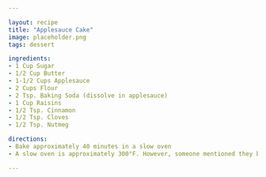 ```yaml
---

layout: recipe
title: "Applesauce Cake"
image: placeholder.png
tags: dessert

ingredients:
- 1 Cup Sugar
- 1/2 Cup Butter
- 1-1/2 Cups Applesauce
- 2 Cups Flour
- 2 Tsp. Baking Soda (dissolve in applesauce)
- 1 Cup Raisins
- 1/2 Tsp. Cinnamon
- 1/2 Tsp. Cloves
- 1/2 Tsp. Nutmeg

directions:
- Bake approximately 40 minutes in a slow oven
- A slow oven is approximately 300°F. However, someone mentioned they baked these at 325°F

---
```

